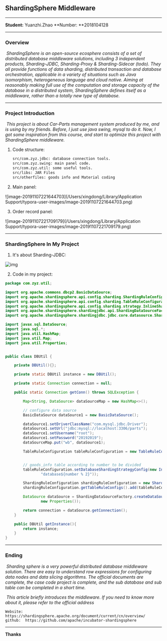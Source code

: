 ## ShardingSphere Middleware

***

**Student:** Yuanzhi.Zhao 																				**Number: **2018104128

***



### Overview

​		*ShardingSphere is an open-source ecosphere consists of a set of distributed database middleware solutions, including 3 independent products, Sharding-JDBC, Sharding-Proxy & Sharding-Sidecar (todo). They all provide functions of data sharding, distributed transaction and database orchestration, applicable in a variety of situations such as Java isomorphism, heterogeneous language and cloud native. Aiming at reasonably making full use of the computation and storage capacity of the database in a distributed system, ShardingSphere defines itself as a middleware, rather than a totally new type of database.*

***



### Project Introduction

​		*This project is about Car-Parts management  system produced by me, and is using by my friends. Before, I just use java swing, mysql to do it. Now, I got some inspiration from this course, and start to optimize this project with ShardingSphere middleware.*

1. Code structure:

   ```txt
   src/com.zyz.jdbc: database connection tools.
   src/com.zyz.swing: main panel code.
   src/com.zyz.util: some useful tools.
   src/libs: JAR Files
   src/otherfiles: goods info and Material coding
   ```

2. Main panel:

![image-20191107221644703](/Users/xingdong/Library/Application Support/typora-user-images/image-20191107221644703.png)



3. Order record panel:

![image-20191107221709179](/Users/xingdong/Library/Application Support/typora-user-images/image-20191107221709179.png)



***

### ShardingSphere In My Project

1. It's about Sharding-JDBC:

![img](https:////upload-images.jianshu.io/upload_images/4459384-31d452355a1cf4eb?imageMogr2/auto-orient/strip|imageView2/2/w/1080)

2. Code in my project:

```java
package com.zyz.util;

import org.apache.commons.dbcp2.BasicDataSource;
import org.apache.shardingsphere.api.config.sharding.ShardingRuleConfiguration;
import org.apache.shardingsphere.api.config.sharding.TableRuleConfiguration;
import org.apache.shardingsphere.api.config.sharding.strategy.InlineShardingStrategyConfiguration;
import org.apache.shardingsphere.shardingjdbc.api.ShardingDataSourceFactory;
import org.apache.shardingsphere.shardingjdbc.jdbc.core.datasource.ShardingDataSource;

import javax.sql.DataSource;
import java.sql.*;
import java.util.HashMap;
import java.util.Map;
import java.util.Properties;


public class DBUtil {

    private DBUtil(){};

    private static DBUtil instance = new DBUtil();

    private static Connection connection = null;

    public static Connection getConn() throws SQLException {

        Map<String, DataSource> dataSourceMap = new HashMap<>();

        // configure data source
        BasicDataSource dataSource1 = new BasicDataSource();

        dataSource1.setDriverClassName("com.mysql.jdbc.Driver");
        dataSource1.setUrl("jdbc:mysql://localhost:3306/parts");
        dataSource1.setUsername("root");
        dataSource1.setPassword("20192019");
        dataSourceMap.put("wb", dataSource1);

        TableRuleConfiguration tableRuleConfiguration = new TableRuleConfiguration("goods_info");


        // goods_info table according to number to be divided
        tableRuleConfiguration.setDatabaseShardingStrategyConfig(new InlineShardingStrategyConfiguration("number",
                "database${number % 2}"));

        ShardingRuleConfiguration shardingRuleConfiguration = new ShardingRuleConfiguration();
        shardingRuleConfiguration.getTableRuleConfigs().add(tableRuleConfiguration);

        DataSource dataSource = ShardingDataSourceFactory.createDataSource(dataSourceMap, shardingRuleConfiguration,
                new Properties());

        return connection = dataSource.getConnection();
    }

    public DBUtil getInstance(){
        return instance;
    }
}
```



***

### Ending

​		 *Sharding sphere is a very powerful distributed database middleware solution. There are easy to understand row expressions for configuring data nodes and data slicing algorithms. The official documents are complete, the case code project is complete, and the sub database and sub table can be completed in a short time.*

​        *This article briefly introduces the middleware. If you need to know more about it, please refer to the official address*

```htt
Website: https://shardingsphere.apache.org/document/current/cn/overview/
github:  https://github.com/apache/incubator-shardingsphere
```

***





**Thanks**

